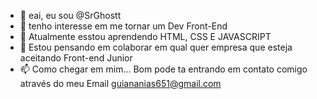 - 👋 eai, eu sou @SrGhostt
- 👀 tenho interesse em me tornar um Dev Front-End
- 🌱 Atualmente esstou aprendendo HTML, CSS E JAVASCRIPT
- 💞️ Estou pensando em colaborar em qual quer empresa que esteja aceitando Front-end Junior
- 📫 Como chegar em mim... Bom pode ta entrando em contato comigo através do meu Email guiananias651@gmail.com

<!---
SrGhostt/SrGhostt is a ✨ special ✨ repository because its `README.md` (this file) appears on your GitHub profile.
You can click the Preview link to take a look at your changes.
--->
